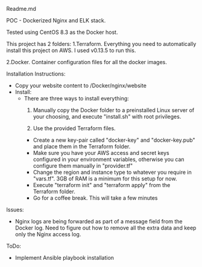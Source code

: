 Readme.md

POC - Dockerized Nginx and ELK stack.

Tested using CentOS 8.3 as the Docker host.

This project has 2 folders:
1.Terraform. Everything you need to automatically install this project on AWS. I used v0.13.5 to run this.

2.Docker. Container configuration files for all the docker images.


Installation Instructions:
- Copy your website content to /Docker/nginx/website
- Install:
  - There are three ways to install everything:
    1. Manually copy the Docker folder to a preinstalled Linux server of your choosing, and execute "install.sh" with root privileges.

    2. Use the provided Terraform files.
      - Create a new key-pair called "docker-key" and "docker-key.pub" and place them in the Terraform folder.
      - Make sure you have your AWS access and secret keys configured in your environment variables, otherwise you can configure them manually in "provider.tf"
      - Change the region and instance type to whatever you require in "vars.tf". 3GB of RAM is a minimum for this setup for now.
      - Execute "terraform init" and "terraform apply" from the Terraform folder.
      - Go for a coffee break. This will take a few minutes


Issues:
- Nginx logs are being forwarded as part of a message field from the Docker log. Need to figure out how to remove all the extra data and keep only the Nginx access log.

ToDo:
- Implement Ansible playbook installation


